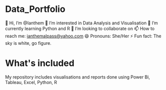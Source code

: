 # Data_Portfolio
👋 Hi, I’m @Ianthem
👀 I’m interested in Data Analysis and Visualisation
🌱 I’m currently learning Python and R
💞️ I’m looking to collaborate on
📫 How to reach me: ianthemalpass@yahoo.com
😄 Pronouns: She/Her
⚡ Fun fact: The sky is white, go figure.

# What's included

My repository includes visualisations and reports done using Power Bi, Tableau,  Excel, Python, R
